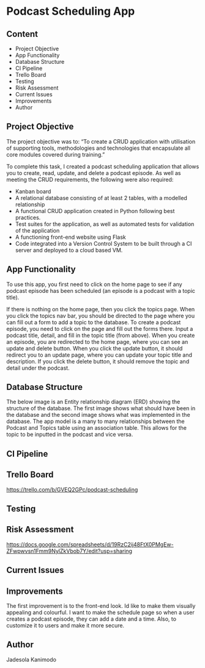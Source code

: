 # Podcast Scheduling App

## Content

*	Project Objective
* App Functionality 
*	Database Structure
* CI Pipeline
*	Trello Board
*	Testing 
* Risk Assessment 
*	Current Issues 
*	Improvements 
* Author

## Project Objective
The project objective was to:
 “To create a CRUD application with utilisation of supporting tools, methodologies and technologies that encapsulate all core modules covered during training.”

To complete this task, I created a podcast scheduling application that allows you to create, read, update, and delete a podcast episode. As well as meeting the CRUD requirements, the following were also required:
*	Kanban board
*	A relational database consisting of at least 2 tables, with a modelled relationship
* A functional CRUD application created in Python following best practices.
*	Test suites for the application, as well as automated tests for validation of the application
*	A functioning front-end website using Flask
*	Code integrated into a Version Control System to be built through a CI server and deployed to a cloud based VM.

## App Functionality
To use this app, you first need to click on the home page to see if any podcast episode has been scheduled (an episode is a podcast with a topic title).


If there is nothing on the home page, then you click the topics page.
When you click the topics nav bar, you should be directed to the page where you can fill out a form to add a topic to the database.
To create a podcast episode, you need to click on the page and fill out the forms there. Input a podcast title, detail, and fill in the topic title (from above).
When you create an episode, you are redirected to the home page, where you can see an update and delete button. When you click the update button, it should redirect you to an update page, where you can update your topic title and description.
If you click the delete button, it should remove the topic and detail under the podcast.

## Database Structure
The below image is an Entity relationship diagram (ERD) showing the structure of the database. The first image shows what should have been in the database and the second image shows what was implemented in the database.
The app model is a many to many relationships between the Podcast and Topics table using an association table. This allows for the topic to be inputted in the podcast and vice versa.

## CI Pipeline


## Trello Board
https://trello.com/b/GVEQ2GPc/podcast-scheduling
## Testing 

## Risk Assessment 
https://docs.google.com/spreadsheets/d/19RzC2ij48FtX0PMgEw-ZFwpwvsn1Fmm9NylZkVbob7Y/edit?usp=sharing

## Current Issues 

## Improvements 
The first improvement is to the front-end look. Id like to make them visually appealing and colourful. I want to make the schedule page so when a user creates a podcast episode, they can add a date and a time. Also, to customize it to users and make it more secure. 

## Author
Jadesola Kanimodo




